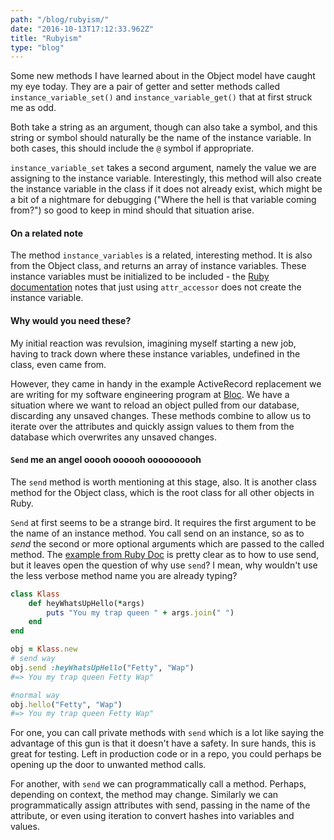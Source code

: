 ```yaml
---
path: "/blog/rubyism/"
date: "2016-10-13T17:12:33.962Z"
title: "Rubyism"
type: "blog"
---
```


Some new methods I have learned about in the Object model have caught my eye today. They are a pair of getter and setter methods called `instance_variable_set()` and `instance_variable_get()` that at first struck me as odd.

Both take a string as an argument, though can also take a symbol, and this string or symbol should naturally be the name of the instance variable. In both cases, this should include the `@` symbol if appropriate.

`instance_variable_set` takes a second argument, namely the value we are assigning to the instance variable. Interestingly, this method will also create the instance variable in the class if it does not already exist, which might be a bit of a nightmare for debugging ("Where the hell is that variable coming from?") so good to keep in mind should that situation arise.

#### On a related note
The method `instance_variables` is a related, interesting method. It is also from the Object class, and returns an array of instance variables. These instance variables must be initialized to be included - the [Ruby documentation](https://ruby-doc.org/core-2.3.1/Object.html#method-i-instance_variable_get) notes that just using `attr_accessor` does not create the instance variable.

#### Why would you need these?
My initial reaction was revulsion, imagining myself starting a new job, having to track down where these instance variables, undefined in the class, even came from.

However, they came in handy in the example ActiveRecord replacement we are writing for my software engineering program at [Bloc](www.bloc.io). We have a situation where we want to reload an object pulled from our database, discarding any unsaved changes. These methods combine to allow us to iterate over the attributes and quickly assign values to them from the database which overwrites any unsaved changes.

#### `Send` me an angel ooooh oooooh oooooooooh
The `send` method is worth mentioning at this stage, also. It is another class method for the Object class, which is the root class for all other objects in Ruby.

`Send` at first seems to be a strange bird. It requires the first argument to be the name of an instance method. You call send on an instance, so as to *send* the second or more optional arguments which are passed to the called method. The [example from Ruby Doc](http://ruby-doc.org/core-2.3.1/Object.html#method-i-send) is pretty clear as to how to use send, but it leaves open the question of why use `send`? I mean, why wouldn't use the less verbose method name you are already typing?

```ruby
class Klass
	def heyWhatsUpHello(*args)
		puts "You my trap queen " + args.join(" ")
	end
end

obj = Klass.new
# send way
obj.send :heyWhatsUpHello("Fetty", "Wap")
#=> You my trap queen Fetty Wap"

#normal way
obj.hello("Fetty", "Wap")
#=> You my trap queen Fetty Wap"
```

For one, you can call private methods with `send` which is a lot like saying the advantage of this gun is that it doesn't have a safety. In sure hands, this is great for testing. Left in production code or in a repo, you could perhaps be opening up the door to unwanted method calls.

For another, with `send` we can programmatically call a method. Perhaps, depending on context, the method may change. Similarly we can programmatically assign attributes with send, passing in the name of the attribute, or even using iteration to convert hashes into variables and values.

